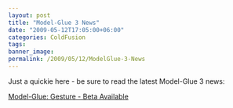 ```yaml
---
layout: post
title: "Model-Glue 3 News"
date: "2009-05-12T17:05:00+06:00"
categories: ColdFusion 
tags: 
banner_image: 
permalink: /2009/05/12/ModelGlue-3-News
---
```


Just a quickie here - be sure to read the latest Model-Glue 3 news:

<a href="http://www.model-glue.com/blog/index.cfm/2009/5/12/Model-GlueGesture--Beta-Available">Model-Glue: Gesture - Beta Available</a>